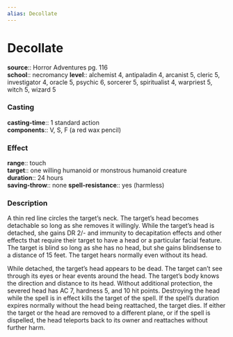 ```yaml
---
alias: Decollate
---
```


# Decollate 

**source**:: Horror Adventures pg. 116  
**school**:: necromancy
**level**:: alchemist 4, antipaladin 4, arcanist 5, cleric 5, investigator 4, oracle 5, psychic 6, sorcerer 5, spiritualist 4, warpriest 5, witch 5, wizard 5

### Casting 

**casting-time**:: 1 standard action  
**components**:: V, S, F (a red wax pencil)

### Effect 

**range**:: touch  
**target**:: one willing humanoid or monstrous humanoid creature  
**duration**:: 24 hours  
**saving-throw**:: none
**spell-resistance**:: yes (harmless)

### Description 

A thin red line circles the target’s neck. The target’s head becomes detachable so long as she removes it willingly. While the target’s head is detached, she gains DR 2/- and immunity to decapitation effects and other effects that require their target to have a head or a particular facial feature. The target is blind so long as she has no head, but she gains blindsense to a distance of 15 feet. The target hears normally even without its head.  
  
While detached, the target’s head appears to be dead. The target can’t see through its eyes or hear events around the head. The target’s body knows the direction and distance to its head. Without additional protection, the severed head has AC 7, hardness 5, and 10 hit points. Destroying the head while the spell is in effect kills the target of the spell. If the spell’s duration expires normally without the head being reattached, the target dies. If either the target or the head are removed to a different plane, or if the spell is dispelled, the head teleports back to its owner and reattaches without further harm.
